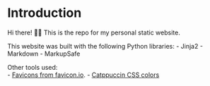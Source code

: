 # Introduction

Hi there! 👋🏾 This is the repo for my personal static website.

This website was built with the following Python libraries:
    - Jinja2
    - Markdown
    - MarkupSafe

Other tools used:    
    - [Favicons from favicon.io](https://favicon.io/favicon-generator/).
    - [Catppuccin CSS colors](https://github.com/catppuccin/palette/blob/main/docs/css.md)
